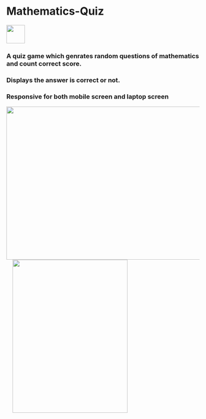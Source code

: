 # Mathematics-Quiz
<img src="https://github.com/favicon.ico" width="48">

### A quiz game which genrates random questions of mathematics and count correct score.
### Displays the answer is correct or not.
### Responsive for both mobile screen and laptop screen
<div><img src="https://user-images.githubusercontent.com/108271042/196592003-7cbb28ba-b771-465c-85bd-c40fda7cac0f.png" width="650" height="400">&nbsp;&nbsp;&nbsp;<span> <img src="https://user-images.githubusercontent.com/108271042/196595185-fbc2dcbe-928b-46f3-84ae-738966104b66.png" width="300" height="400"></span></div>

<!-- ![mathprojectphon](https://user-images.githubusercontent.com/108271042/196595185-fbc2dcbe-928b-46f3-84ae-738966104b66.png) -->



